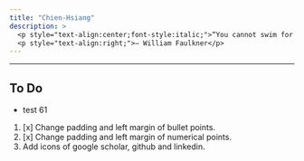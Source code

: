 ```yaml
---
title: "Chien-Hsiang"
description: > 
  <p style="text-align:center;font-style:italic;">“You cannot swim for new horizons until you have courage to lose sight of the shore.”</p>
  <p style="text-align:right;">– William Faulkner</p>
---
```


---
## To Do
  * test 61

  1. [x] Change padding and left margin of bullet points. 
  2. [x] Change padding and left margin of numerical points.
  3. Add icons of google scholar, github and linkedin.


